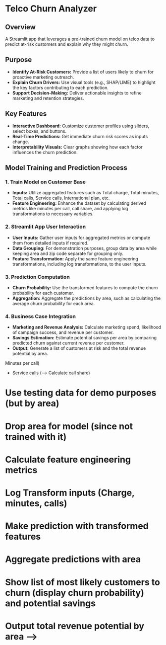# Telco Churn Analyzer

## Overview
A Streamlit app that leverages a pre-trained churn model on telco data to predict at-risk customers and explain why they might churn.

## Purpose
- **Identify At-Risk Customers:** Provide a list of users likely to churn for proactive marketing outreach.
- **Explain Churn Drivers:** Use visual tools (e.g., SHAP/LIME) to highlight the key factors contributing to each prediction.
- **Support Decision-Making:** Deliver actionable insights to refine marketing and retention strategies.

## Key Features
- **Interactive Dashboard:** Customize customer profiles using sliders, select boxes, and buttons.
- **Real-Time Predictions:** Get immediate churn risk scores as inputs change.
- **Interpretability Visuals:** Clear graphs showing how each factor influences the churn prediction.

## Model Training and Prediction Process

### 1. Train Model on Customer Base
- **Inputs:** Utilize aggregated features such as Total charge, Total minutes, Total calls, Service calls, International plan, etc.
- **Feature Engineering:** Enhance the dataset by calculating derived metrics like minutes per call, call share, and applying log transformations to necessary variables.

### 2. Streamlit App User Interaction
- **User Inputs:** Gather user inputs for aggregated metrics or compute them from detailed inputs if required.
- **Data Grouping:** For demonstration purposes, group data by area while keeping area and zip code separate for grouping only.
- **Feature Transformation:** Apply the same feature engineering transformations, including log transformations, to the user inputs.

### 3. Prediction Computation
- **Churn Probability:** Use the transformed features to compute the churn probability for each customer.
- **Aggregation:** Aggregate the predictions by area, such as calculating the average churn probability for each area.

### 4. Business Case Integration
- **Marketing and Revenue Analysis:** Calculate marketing spend, likelihood of campaign success, and revenue per customer.
- **Savings Estimation:** Estimate potential savings per area by comparing predicted churn against current revenue per customer.
- **Output:** Generate a list of customers at risk and the total revenue potential by area.




<!-- # Process

# Train model on customer base

get variables from streamlit

# Business case
- Marketing spent per customer
- Likelyhood of it working
- Revenue per customer


- Area + Zip

- Total charge
- International plan (yes/no)
- Total minutes
- Total calls (--> Minutes per call)
- Service calls (--> Calculate call share)

# Use testing data for demo purposes (but by area)
# Drop area for model (since not trained with it)
# Calculate feature engineering metrics
# Log Transform inputs (Charge, minutes, calls)
# Make prediction with transformed features
# Aggregate predictions with area
# Show list of most likely customers to churn (display churn probability) and potential savings
# Output total revenue potential by area -->
